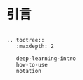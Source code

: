 # 引言

```eval_rst

.. toctree::
   :maxdepth: 2

   deep-learning-intro
   how-to-use
   notation

```
